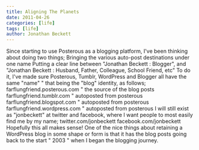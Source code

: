 ```yaml
---
title: Aligning The Planets
date: 2011-04-26
categories: [life]
tags: [life]
author: Jonathan Beckett
---
```


Since starting to use Posterous as a blogging platform, I've been thinking about doing two things; Bringing the various auto-post destinations under one name Putting a clear line between "Jonathan Beckett : Blogger", and "Jonathan Beckett : Husband, Father, Colleague, School Friend, etc" To do it, I've made sure Posterous, Tumblr, WordPress and Blogger all have the same "name" " that being the "blog" identity, as follows; farflungfriend.posterous.com " the source of the blog posts farflungfriend.tumblr.com " autoposted from posterous farflungfriend.blogspot.com " autoposted from posterous farflungfriend.wordpress.com " autoposted from posterous I will still exist as "jonbeckett" at twitter and facebook, where I want people to most easily find me by my name; twitter.com/jonbeckett facebook.com/jonbeckett Hopefully this all makes sense! One of the nice things about retaining a WordPress blog in some shape or form is that it has the blog posts going back to the start " 2003 " when I began the blogging journey.